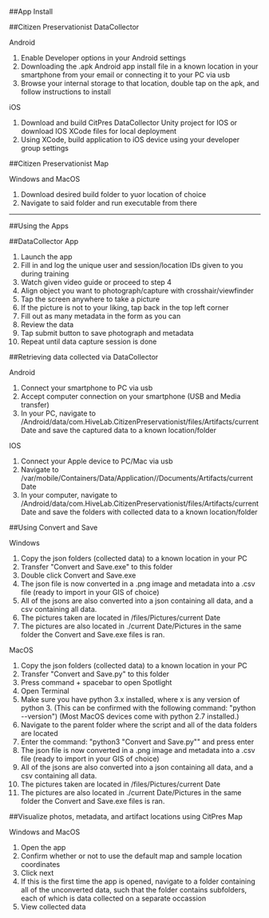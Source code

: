 ##App Install

##Citizen Preservationist DataCollector

Android
1. Enable Developer options in your Android settings 
2. Downloading the .apk Android app install file in a known location in your smartphone from your email or connecting it to your PC via usb
3. Browse your internal storage to that location, double tap on the apk, and follow instructions to install

iOS
1. Download and build CitPres DataCollector Unity project for IOS or download IOS XCode files for local deployment
2. Using XCode, build application to iOS device using your developer group settings

##Citizen Preservationist Map

Windows and MacOS
1. Download desired build folder to yuor location of choice
2. Navigate to said folder and run executable from there

---
##Using the Apps

##DataCollector App
1. Launch the app
2. Fill in and log the unique user and session/location IDs given to you during training
3. Watch given video guide or proceed to step 4
4. Align object you want to photograph/capture with crosshair/viewfinder
5. Tap the screen anywhere to take a picture
6. If the picture is not to your liking, tap back in the top left corner
7. Fill out as many metadata in the form as you can
8. Review the data
9. Tap submit button to save photograph and metadata
10. Repeat until data capture session is done

##Retrieving data collected via DataCollector

Android
1. Connect your smartphone to PC via usb
2. Accept computer connection on your smartphone (USB and Media transfer) 
3. In your PC, navigate to /Android/data/com.HiveLab.CitizenPreservationist/files/Artifacts/current Date and save the captured data to a known location/folder

IOS
1. Connect your Apple device to PC/Mac via usb
2. Navigate to /var/mobile/Containers/Data/Application/<guid>/Documents/Artifacts/current Date
3. In your computer, navigate to /Android/data/com.HiveLab.CitizenPreservationist/files/Artifacts/current Date and save the folders with collected data to a known location/folder

##Using Convert and Save

Windows
1. Copy the json folders (collected data) to a known location in your PC
2. Transfer "Convert and Save.exe" to this folder
3. Double click Convert and Save.exe
4. The json file is now converted in a .png image and metadata into a .csv file (ready to import in your GIS of choice)
5. All of the jsons are also converted into a json containing all data, and a csv containing all data.
6. The pictures taken are located in /files/Pictures/current Date
7. The pictures are also located in ./current Date/Pictures in the same folder the Convert and Save.exe files is ran.

MacOS
1. Copy the json folders (collected data) to a known location in your PC
2. Transfer "Convert and Save.py" to this folder
3. Press command + spacebar to open Spotlight
4. Open Terminal
5. Make sure you have python 3.x installed, where x is any version of python 3. (This can be confirmed with the following command:    "python --version") (Most MacOS devices come with python 2.7 installed.)
6. Navigate to the parent folder where the script and all of the data folders are located
7. Enter the command: "python3 "Convert and Save.py"" and press enter
8. The json file is now converted in a .png image and metadata into a .csv file (ready to import in your GIS of choice)
9. All of the jsons are also converted into a json containing all data, and a csv containing all data.
10. The pictures taken are located in /files/Pictures/current Date
11. The pictures are also located in ./current Date/Pictures in the same folder the Convert and Save.exe files is ran.


##Visualize photos, metadata, and artifact locations using CitPres Map

Windows and MacOS
1. Open the app
2. Confirm whether or not to use the default map and sample location coordinates
3. Click next
4. If this is the first time the app is opened, navigate to a folder containing all of the unconverted data, such that the folder contains subfolders, each of which is data collected on a separate occassion
5. View collected data
